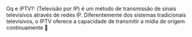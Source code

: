 Oq e iPTV?:
(Televisão por IP) é um método de transmissão de sinais televisivos através de redes IP. Diferentemente dos sistemas tradicionais televisivos, o IPTV oferece a capacidade de transmitir a mídia de origem continuamente 🚀
